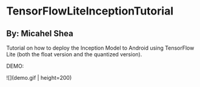 # TensorFlowLiteInceptionTutorial
## By: Micahel Shea
Tutorial on how to deploy the Inception Model to Android using TensorFlow Lite (both the float version and the quantized version).

DEMO:

![](demo.gif | height=200)

